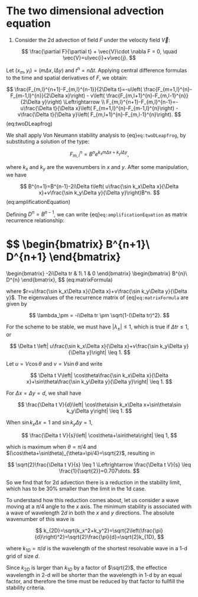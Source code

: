 # The two dimensional advection equation

1. Consider the 2d advection of field $F$ under the velocity field $\vec{V}$:

$$
\frac{\partial F}{\partial t} + \vec{V}\cdot \nabla F = 0, \quad \vec{V}=u\vec{i}+v\vec{j}.
$$

Let $(x_m,y_l)=(m\Delta x, l\Delta y)$ and $t^n=n\Delta t$. Applying central difference formulas to the time and spatial derivatives of $F$, we obtain:

$$
\frac{F_{m,l}^{n+1}-F_{m,l}^{n-1}}{2\Delta t}=-u\left( \frac{F_{m+1,l}^{n}-F_{m-1,l}^{n}}{2\Delta x}\right) - 
v\left( \frac{F_{m,l+1}^{n}-F_{m,l-1}^{n}}{2\Delta y}\right) \Leftrightarrow \\
F_{m,l}^{n+1}-F_{m,l}^{n-1}=-u\frac{\Delta t}{\Delta x}\left( F_{m+1,l}^{n}-F_{m-1,l}^{n}\right) - 
v\frac{\Delta t}{\Delta y}\left( F_{m,l+1}^{n}-F_{m,l-1}^{n}\right).
$$ (eq:twoDLeapfrog)

We shall apply Von Neumann stability analysis to {eq}`eq:twoDLeapfrog`, by substituting a solution of the type:

$$
F_{m,l}^n=B^ne^{k_xm\Delta x+k_yl\Delta y},
$$

where $k_x$ and $k_y$ are the wavenumbers in $x$ and $y$. After some manipulation, we have

$$
B^{n+1}=B^{n-1}-2i\Delta t\left( u\frac{\sin k_x\Delta x}{\Delta x}+v\frac{\sin k_y\Delta y}{\Delta y}\right)B^n.
$$ (eq:amplificationEquation)

Defining $D^n=B^{n-1}$, we can write {eq}`eq:amplificationEquation` as matrix recurrence relationship:

$$
\begin{bmatrix}
 B^{n+1}\\
 D^{n+1}
\end{bmatrix}
=
\begin{bmatrix}
 -2i\Delta tr  & 1\\
      1        & 0
\end{bmatrix}
\begin{bmatrix}
 B^{n}\\
 D^{n}
\end{bmatrix},
$$ (eq:matrixFormula)

where $r=u\frac{\sin k_x\Delta x}{\Delta x}+v\frac{\sin k_y\Delta y}{\Delta y}$. The eigenvalues of the recurrence matrix of {eq}`eq:matrixFormula` are given by

$$
\lambda_\pm = -i\Delta tr \pm \sqrt{1-(\Delta tr)^2}.
$$

For the scheme to be stable, we must have $|\lambda_\pm| \leq 1$, which is true if $\Delta tr \leq 1$, or

$$
\Delta t \left| u\frac{\sin k_x\Delta x}{\Delta x}+v\frac{\sin k_y\Delta y}{\Delta y}\right| \leq 1.
$$

Let $u=V\cos\theta$ and $v=V\sin\theta$ and write

$$
\Delta t V\left| \cos\theta\frac{\sin k_x\Delta x}{\Delta x}+\sin\theta\frac{\sin k_y\Delta y}{\Delta y}\right| \leq 1.
$$

For $\Delta x=\Delta y=d$, we shall have

$$
\frac{\Delta t V}{d}\left| \cos\theta\sin k_x\Delta x+\sin\theta\sin k_y\Delta y\right| \leq 1.
$$

When $\sin k_x\Delta x=1$ and $\sin k_y\Delta y=1$,

$$
\frac{\Delta t V}{s}\left| \cos\theta+\sin\theta\right| \leq 1,
$$

which is maximum when $\theta=\pi/4$ and $(\cos\theta+\sin\theta)_{\theta=\pi/4}=\sqrt{2}$, resulting in

$$
\sqrt{2}\frac{\Delta t V}{s} \leq 1 \Leftrightarrow \frac{\Delta t V}{s} \leq \frac{1}{\sqrt{2}}=0.707\dots.
$$

So we find that for 2d advection there is a reduction in the stability limit, which has to be 30% smaller than the limit in the 1d case.

To understand how this reduction comes about, let us consider a wave moving at a $\pi/4$ angle to the $x$ axis. The minimum stability is associated with a wave of wavelength $2d$ in both the $x$ and $y$ directions. The absolute wavenumber of this wave is

$$
k_{2D}=\sqrt{k_x^2+k_y^2}=\sqrt{2\left(\frac{\pi}{d}\right)^2}=\sqrt{2}\frac{\pi}{d}=\sqrt{2}k_{1D},
$$

where $k_{1D}=\pi/d$ is the wavelength of the shortest resolvable wave in a 1-d grid of size $d$. 

Since $k_{2D}$ is larger than $k_{1D}$ by a factor of $\sqrt{2}$, the effectice wavelength in 2-d will be shorter than the wavelength in 1-d by an equal factor, and therefore the time must be reduced by that factor to fullfill the stability criteria. 



